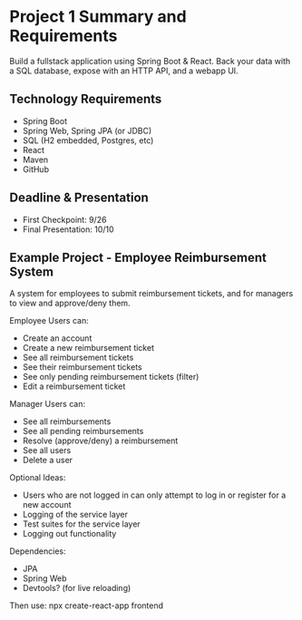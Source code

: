 # Project 1 Summary and Requirements
Build a fullstack application using Spring Boot & React. Back your data with a SQL database, expose with an HTTP API, and a webapp UI.

## Technology Requirements
- Spring Boot
- Spring Web, Spring JPA (or JDBC)
- SQL (H2 embedded, Postgres, etc)
- React
- Maven
- GitHub

 ## Deadline & Presentation
- First Checkpoint: 9/26
- Final Presentation: 10/10

## Example Project - Employee Reimbursement System
A system for employees to submit reimbursement tickets, and for managers to view and approve/deny them.

Employee Users can:
- Create an account
- Create a new reimbursement ticket
- See all reimbursement tickets
- See their reimbursement tickets
- See only pending reimbursement tickets (filter)
- Edit a reimbursement ticket

Manager Users can:
- See all reimbursements
- See all pending reimbursements
- Resolve (approve/deny) a reimbursement
- See all users
- Delete a user

Optional Ideas:
- Users who are not logged in can only attempt to log in or register for a new account
- Logging of the service layer
- Test suites for the service layer
- Logging out functionality

Dependencies:
- JPA
- Spring Web
- Devtools? (for live reloading)

Then use:
npx create-react-app frontend